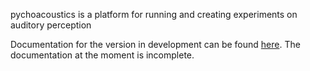 pychoacoustics is a platform for running and creating experiments on auditory perception 

Documentation for the version in development can be found [here](http://samcarcagno.altervista.org/pychoacoustics/doc-dev/index.html). The documentation at the moment is incomplete.


